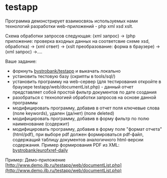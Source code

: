 testapp
=======

Программа демонстрирует взаимосвязь используемых нами технологий
разработки web-приложений - php xml xsd xslt.

Схема обработки запросов следующая:
(xml запрос) -> (php приложение: проверка входных данных на соответсвие
схеме xsd, обработка) -> (xml ответ) -> (xslt преобразование: форма в
браузере) -> (xml запрос) ->....

Ваше задание:
- форкнуть [bystrobank/testapp](https://github.com/bystrobank/testapp/) и выкачать локально
- установить тестовую базу (скрипты в tools/sql/) 
- установить программу на web-сервер (для тестирования откройте в
браузере testapp/web/documentList.php) - данный отчет представляет собой
простой фильтр документов по дате создания 
- разобраться с технологией обработки запросов на основе данной программы
- модифицировать программу, добавив в отчет поля ключевые слова (поле
keywords), удален (да/нет) (поле deleted) 
- модифицировать программу, добавив в форму фильтр по полю наименование
(содержит) 
- модифицировать программу, добавив в форму поле "формат отчета" (html/pdf),
при выборе pdf должен формироваться pdf-файл, содержащий таблицу документов
аналогичного html-версии содержания. Пример формирования PDF из XML:
[bystrobank/eurofxref-daily](https://github.com/bystrobank/eurofxref-daily)

Пример:
Демо-приложение [http://www.demo.ilb.ru/testapp/web/documentList.php](http://www.demo.ilb.ru/testapp/web/documentList.php)
